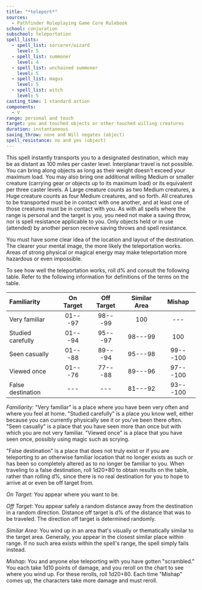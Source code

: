 ```yaml
---
title: "*teleport*"
sources:
  - Pathfinder Roleplaying Game Core Rulebook
school: conjuration
subschool: teleportation
spell_lists:
  - spell_list: sorcerer/wizard
    level: 5
  - spell_list: summoner
    level: 4
  - spell_list: unchained summoner
    level: 5
  - spell_list: magus
    level: 5
  - spell_list: witch
    level: 5
casting_time: 1 standard action
components:
  - V
range: personal and touch
target: you and touched objects or other touched willing creatures
duration: instantaneous
saving_throw: none and Will negates (object)
spell_resistance: no and yes (object)
---
```


This spell instantly transports you to a designated destination, which may be as distant as 100 miles per caster level. Interplanar travel is not possible. You can bring along objects as long as their weight doesn't exceed your maximum load. You may also bring one additional willing Medium or smaller creature (carrying gear or objects up to its maximum load) or its equivalent per three caster levels. A Large creature counts as two Medium creatures, a Huge creature counts as four Medium creatures, and so forth. All creatures to be transported must be in contact with one another, and at least one of those creatures must be in contact with you. As with all spells where the range is personal and the target is you, you need not make a saving throw, nor is spell resistance applicable to you. Only objects held or in use (attended) by another person receive saving throws and spell resistance.

You must have some clear idea of the location and layout of the destination. The clearer your mental image, the more likely the teleportation works. Areas of strong physical or magical energy may make teleportation more hazardous or even impossible.

To see how well the teleportation works, roll d% and consult the following table. Refer to the following information for definitions of the terms on the table.

| Familiarity       | On Target | Off Target | Similar Area |  Mishap  |
|:------------------|:---------:|:----------:|:------------:|:--------:|
| Very familiar     |  01---97  |  98---99   |     100      |   ---    |
| Studied carefully |  01---94  |  95---97   |   98---99    |   100    |
| Seen casually     |  01---88  |  89---94   |   95---98    | 99---100 |
| Viewed once       |  01---76  |  77---88   |   89---96    | 97---100 |
| False destination |    ---    |    ---     |   81---92    | 93---100 |

*Familiarity:* "Very familiar" is a place where you have been very often and where you feel at home. "Studied carefully" is a place you know well, either because you can currently physically see it or you've been there often. "Seen casually" is a place that you have seen more than once but with which you are not very familiar. "Viewed once" is a place that you have seen once, possibly using magic such as scrying.

"False destination" is a place that does not truly exist or if you are teleporting to an otherwise familiar location that no longer exists as such or has been so completely altered as to no longer be familiar to you. When traveling to a false destination, roll 1d20+80 to obtain results on the table, rather than rolling d%, since there is no real destination for you to hope to arrive at or even be off target from.

*On Target:* You appear where you want to be.

*Off Target:* You appear safely a random distance away from the destination in a random direction. Distance off target is d% of the distance that was to be traveled. The direction off target is determined randomly.

*Similar Area:* You wind up in an area that's visually or thematically similar to the target area. Generally, you appear in the closest similar place within range. If no such area exists within the spell's range, the spell simply fails instead.

*Mishap:* You and anyone else teleporting with you have gotten "scrambled." You each take 1d10 points of damage, and you reroll on the chart to see where you wind up. For these rerolls, roll 1d20+80. Each time "Mishap" comes up, the characters take more damage and must reroll.

